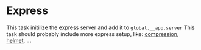# Express

This task initilize the express server and add it to `global.__app.server`
This task should probably include more express setup, like: [compression](https://www.npmjs.com/package/compression), [helmet](https://www.npmjs.com/package/helmet), ...
